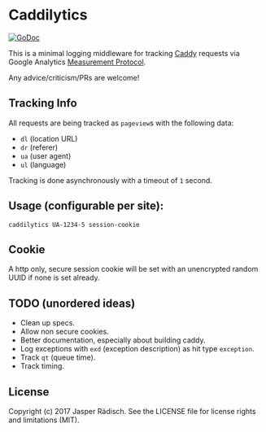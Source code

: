 # Caddilytics

[![GoDoc](https://godoc.org/github.com/jraedisch/caddilytics?status.svg)](https://godoc.org/github.com/jraedisch/caddilytics)

This is a minimal logging middleware for tracking [Caddy][ca] requests via Google Analytics [Measurement Protocol][mp].  

Any advice/criticism/PRs are welcome!

## Tracking Info

All requests are being tracked as `pageview`s with the following data:

- `dl` (location URL)
- `dr` (referer)
- `ua` (user agent)
- `ul` (language)

Tracking is done asynchronously with a timeout of `1` second.

## Usage (configurable per site):

`caddilytics UA-1234-5 session-cookie`

## Cookie

A http only, secure session cookie will be set with an unencrypted random UUID if none is set already.

## TODO (unordered ideas)

- Clean up specs.
- Allow non secure cookies.
- Better documentation, especially about building caddy.
- Log exceptions with `exd` (exception description) as hit type `exception`.
- Track `qt` (queue time).
- Track timing.

## License

Copyright (c) 2017 Jasper Rädisch. See the LICENSE file for license rights and limitations (MIT).

[ca]:https://caddyserver.com
[mp]:https://developers.google.com/analytics/devguides/collection/protocol/v1/
